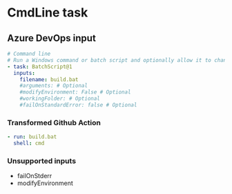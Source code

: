 # CmdLine task

## Azure DevOps input

```yaml
# Command line
# Run a Windows command or batch script and optionally allow it to change the environment
- task: BatchScript@1
  inputs:
    filename: build.bat
    #arguments: # Optional
    #modifyEnvironment: False # Optional
    #workingFolder: # Optional
    #failOnStandardError: false # Optional
```

### Transformed Github Action

```yaml
- run: build.bat
  shell: cmd
```

### Unsupported inputs

- failOnStderr
- modifyEnvironment
